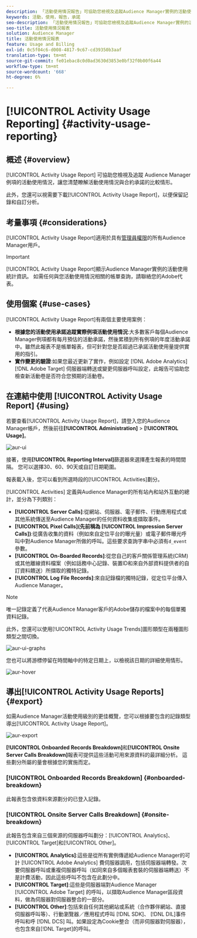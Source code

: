 ```yaml
---
description: 「活動使用情況報告」可協助您檢視及追蹤Audience Manager實例的活動使用情況，以便您比較實際使用情形與合約承諾。
keywords: 活動，使用，報告，承諾
seo-description: 「活動使用情況報告」可協助您檢視及追蹤Audience Manager實例的活動使用情況，以便您比較實際使用情形與合約承諾。
seo-title: 活動使用情況報表
solution: Audience Manager
title: 活動使用情況報表
feature: Usage and Billing
exl-id: 0c5f04c6-d008-4817-9c67-cd39350b3aaf
translation-type: tm+mt
source-git-commit: fe01ebac8c0d0ad3630d3853e0bf32f0b00f6a44
workflow-type: tm+mt
source-wordcount: '668'
ht-degree: 6%

---
```


# [!UICONTROL Activity Usage Reporting] {#activity-usage-reporting}

## 概述 {#overview}

[!UICONTROL Activity Usage Report] 可協助您檢視及追蹤 Audience Manager 例項的活動使用情況，讓您清楚瞭解活動使用情況與合約承諾的比較情形。

此外，您還可以視需要下載[!UICONTROL Activity Usage Report]，以便保留記錄和自訂分析。

## 考量事項 {#considerations}

[!UICONTROL Activity Usage Report]適用於具有[管理員權限](edit-account-settings.md)的所有Audience Manager用戶。

>[!IMPORTANT]
>
>[!UICONTROL Activity Usage Report]顯示Audience Manager實例的活動使用統計資訊。 如需任何與您活動使用情況相關的帳單查詢，請聯絡您的Adobe代表。

## 使用個案 {#use-cases}

[!UICONTROL Activity Usage Report]有兩個主要使用案例：

* **根據您的活動使用承諾追蹤實際例項活動使用情況**:大多數客戶每個Audience Manager例項都有每月預估的活動承諾，然後累積到所有例項的年度活動承諾中。雖然此報表不是帳單報表，但可針對您是否超過已承諾活動使用量提供實用的指引。
* **實作變更的驗證**:如果您最近更新了實作，例如設定 [!DNL Adobe Analytics]  [!DNL Adobe Target] 伺服器端轉送或變更伺服器呼叫設定，此報告可協助您檢查新活動卷是否符合您預期的活動卷。

## 在連結中使用 [!UICONTROL Activity Usage Report] {#using}

若要查看[!UICONTROL Activity Usage Report]，請登入您的Audience Manager帳戶，然後前往&#x200B;**[!UICONTROL Administration]** > **[!UICONTROL Usage]**。

![aur-ui](assets/aur-ui.png)

接著，使用&#x200B;**[!UICONTROL Reporting Interval]**&#x200B;篩選器來選擇產生報表的時間間隔。 您可以選擇30、60、90天或自訂日期範圍。

報表載入後，您可以看到所選時段的[!UICONTROL Activities]劃分。

[!UICONTROL Activities] 定義與Audience Manager的所有站內和站外互動的總計，並分為下列類別：

* **[!UICONTROL Server Calls]**:從網站、伺服器、電子郵件、行動應用程式或其他系統傳送至Audience Manager的任何資料收集或擷取事件。
* **[!UICONTROL Pixel Calls](先前稱為 [!UICONTROL Impression Server Calls])**:從廣告收集的資料（例如來自定位平台的曝光量）或電子郵件曝光呼叫中對Audience Manager所做的呼叫。這些要求查詢字串中必須有`d_event`參數。
* **[!UICONTROL On-Boarded Records]**:從您自己的客戶關係管理系統(CRM)或其他離線資料檔案（例如話務中心記錄、裝置ID和來自外部資料提供者的自訂資料饋送）所擷取的獨特記錄。
* **[!UICONTROL Log File Records]**:來自記錄檔的獨特記錄，從定位平台傳入Audience Manager。

>[!NOTE]
>
>唯一記錄定義了代表Audience Manager客戶的Adobe儲存的檔案中的每個單獨資料記錄。

此外，您還可以使用[!UICONTROL Activity Usage Trends]圖形類型在兩種圖形類型之間切換。

![aur-ui-graphs](assets/aur-ui-graphs.png)

您也可以將游標停留在時間軸中的特定日期上，以檢視該日期的詳細使用情形。

![aur-hover](assets/aur-hover.png)

## 導出[!UICONTROL Activity Usage Reports] {#export}

如需Audience Manager活動使用級別的更佳概覽，您可以根據要包含的記錄類型導出[!UICONTROL Activity Usage Report]。

![aur-export](assets/aur-export.png)

**[!UICONTROL Onboarded Records Breakdown]**&#x200B;和&#x200B;**[!UICONTROL Onsite Server Calls Breakdown]**&#x200B;報表可提供這些活動可用來源資料的最詳細分析。 這些劃分所屬的量會根據您的實施而定。

### [!UICONTROL Onboarded Records Breakdown] {#onboarded-breakdown}

此報表包含依資料來源劃分的已登入記錄。

### [!UICONTROL Onsite Server Calls Breakdown] {#onsite-breakdown}

此報告包含來自三個來源的伺服器呼叫劃分：[!UICONTROL Analytics]、[!UICONTROL Target]和[!UICONTROL Other]。

* **[!UICONTROL Analytics]**:這些是從所有實例傳遞給Audience Manager的可計 [!UICONTROL Adobe Analytics] 費伺服器調用，包括伺服器端轉發。次要伺服器呼叫或重複伺服器呼叫（如同來自多個報表套裝的伺服器端轉送）不是計費活動，因此這些呼叫不包含在此劃分中。
* **[!UICONTROL Target]**:這些是伺服器端對Audience Manager [!UICONTROL Adobe Target] 的呼叫，以擷取Audience Manager區段資料，做為伺服器對伺服器整合的一部分。
* **[!UICONTROL Other]**:包括來自任何其他網站或系統（合作夥伴網站、直接伺服器呼叫等）、行動瀏覽器／應用程式呼叫 [!DNL SDK]、 [!DNL DIL]事件呼叫和呼 [!DNL DCS] 叫。如果設定為Cookie整合（而非伺服器對伺服器），也包含來自[!DNL Target]的呼叫。
